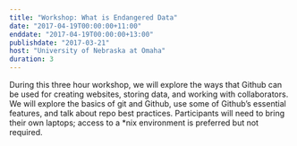 ```yaml
---
title: "Workshop: What is Endangered Data"
date: "2017-04-19T00:00:00+11:00"
enddate: "2017-04-19T00:00:00+13:00"
publishdate: "2017-03-21"
host: "University of Nebraska at Omaha"
duration: 3
---
```


During this three hour workshop, we will explore the ways that Github can be used for creating websites, storing data, and working with collaborators. We will explore the basics of git and Github, use some of Github’s essential features, and talk about repo best practices. Participants will need to bring their own laptops; access to a *nix environment is preferred but not required.

